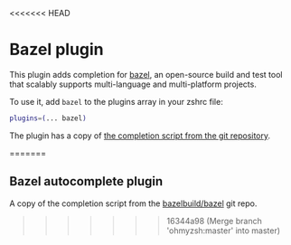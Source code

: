 <<<<<<< HEAD
# Bazel plugin

This plugin adds completion for [bazel](https://bazel.build), an open-source build and
test tool that scalably supports multi-language and multi-platform projects.

To use it, add `bazel` to the plugins array in your zshrc file:

```zsh
plugins=(... bazel)
```

The plugin has a copy of [the completion script from the git repository][1].

[1]: https://github.com/bazelbuild/bazel/blob/master/scripts/zsh_completion/_bazel
=======
## Bazel autocomplete plugin

A copy of the completion script from the
[bazelbuild/bazel](https://github.com/bazelbuild/bazel/master/scripts/zsh_completion/_bazel)
git repo.
>>>>>>> 16344a98 (Merge branch 'ohmyzsh:master' into master)
